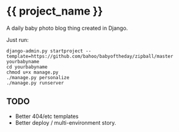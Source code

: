 {{ project_name }}
==================

A daily baby photo blog thing created in Django.

Just run:

    django-admin.py startproject --template=https://github.com/bahoo/babyoftheday/zipball/master yourbabyname
    cd yourbabyname
    chmod u+x manage.py
    ./manage.py personalize
    ./manage.py runserver

TODO
----
 - Better 404/etc templates
 - Better deploy / multi-environment story.